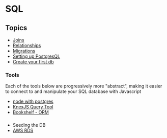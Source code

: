 # SQL

## Topics
- [Joins](JOINS.md)
- [Relationships](RELATIONSHIPS.md)
- [Migrations](./MIGRATIONS.md)
- [Setting up PostgresQL](https://www.prisma.io/dataguide/postgresql/setting-up-a-local-postgresql-database#setting-up-postgresql-on-macos)
- [Create your first db](https://www.digitalocean.com/community/tutorials/how-to-use-postgresql-with-node-js-on-ubuntu-20-04)

### Tools
Each of the tools below are progressively more "abstract", making it easier to connect to and manipulate your SQL database with Javascript

- [node with postgres](https://node-postgres.com/)
- [KnexJS Query Tool](https://knexjs.org/guide/#node-js)
- [Bookshelf - ORM](https://bookshelfjs.org/)

### 
- Seeding the DB
- [AWS RDS](https://www.prisma.io/dataguide/postgresql/setting-up-postgresql-on-rds)
